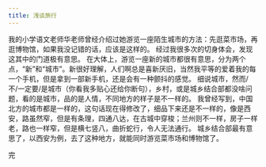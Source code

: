 ```yaml
---
title: 浅谈旅行
---
```

我的小学语文老师华老师曾经介绍过她游览一座陌生城市的方法：先逛菜市场，再逛博物馆，如果我没记错的话，应该是这样的。
经过我很多次的切身体会，发现这其中的门道极有意思。
在大体上，游览一座新的城市都很有意思，分为两个点，“新”和“城市”。新很好理解，人们啊总是喜新厌旧，当然我平等的爱着我的每一个手机，但是拿到一部新手机，还是会有一种颤抖的感觉。
细说城市，然而/不/一定要/是城市（你看我多贴心还给你断句），乡村，或是城乡结合部都没啥问题，看的是城市，品的是人情，不同地方的样子是不一样的。
我曾经写到，中国北方的城市都是一样的，这句话现在得修改了，细品下来还是不一样的，像是西安，路虽然窄，但是有条理，四通八达，在古城中穿梭；兰州则不一样，房子一样老，路也一样窄，但是横七竖八，曲折蛇行，令人无法通行。
城乡结合部最有意思了，以西安为例，去了这种地方，就能同时游览菜市场和博物馆了。

完